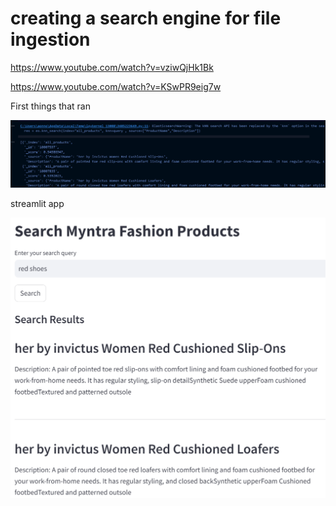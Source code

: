 # creating a search engine for file ingestion

https://www.youtube.com/watch?v=vziwQjHk1Bk

https://www.youtube.com/watch?v=KSwPR9eig7w

First things that ran

![](2024-05-26-22-51-37.png)

streamlit app

![](2024-05-26-23-11-20.png)
